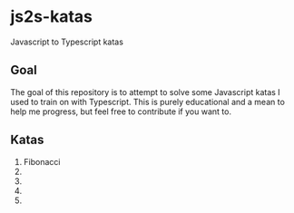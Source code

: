 # js2s-katas
Javascript to Typescript katas

## Goal

The goal of this repository is to attempt to solve some Javascript katas I used to train on with Typescript.
This is purely educational and a mean to help me progress, but feel free to contribute if you want to.

## Katas

1. Fibonacci
2.
3.
4.
5.
